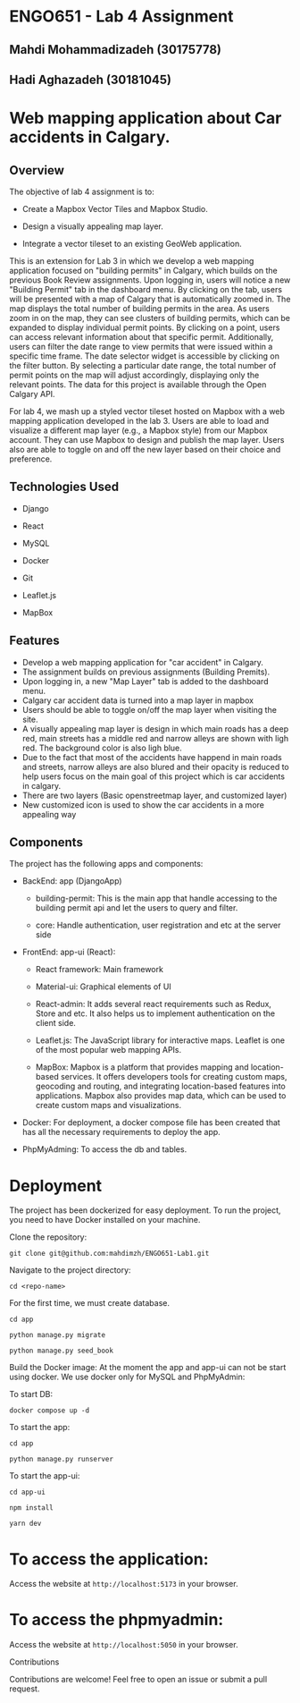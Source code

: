 # ENGO651 - Lab 4 Assignment
## Mahdi Mohammadizadeh (30175778)
## Hadi Aghazadeh (30181045)

#

# Web mapping application about Car accidents in Calgary.

## Overview 
The objective of lab 4 assignment is to:

- Create a Mapbox Vector Tiles and Mapbox Studio.

- Design a visually appealing map layer.

- Integrate a vector tileset to an existing GeoWeb application.

This is an extension for Lab 3 in which we develop a web mapping application focused on "building permits" in Calgary, which builds on the previous Book Review assignments. Upon logging in, users will notice a new "Building Permit" tab in the dashboard menu. By clicking on the tab, users will be presented with a map of Calgary that is automatically zoomed in. The map displays the total number of building permits in the area. As users zoom in on the map, they can see clusters of building permits, which can be expanded to display individual permit points. By clicking on a point, users can access relevant information about that specific permit. Additionally, users can filter the date range to view permits that were issued within a specific time frame. The date selector widget is accessible by clicking on the filter button. By selecting a particular date range, the total number of permit points on the map will adjust accordingly, displaying only the relevant points. The data for this project is available through the Open Calgary API.

For lab 4, we mash up a styled vector tileset hosted on Mapbox with a web mapping application developed in the lab 3. Users are able to load and visualize a different map layer (e.g., a Mapbox style) from our Mapbox account. They can use Mapbox to design and publish the map layer. Users also are able to toggle on and off the new layer based on their choice and preference.


 

## Technologies Used 

- Django 

- React 

- MySQL 

- Docker 

- Git 

- Leaflet.js

- MapBox


## Features 

- Develop a web mapping application for "car accident" in Calgary.
- The assignment builds on previous assignments (Building Premits).
- Upon logging in, a new "Map Layer" tab is added to the dashboard menu.
- Calgary car accident data is turned into a map layer in mapbox
- Users should be able to toggle on/off the map layer when visiting the site.
- A visually appealing map layer is design in which main roads has a deep red, main streets has a middle red and narrow alleys are shown with ligh red. The background color is also ligh blue.
- Due to the fact that most of the accidents have happend in main roads and streets, narrow alleys are also blured and their opacity is reduced to help users focus on the main goal of this project which is car accidents in calgary.
- There are two layers (Basic openstreetmap layer, and customized layer)
- New customized icon is used to show the car accidents in a more appealing way

## Components 

The project has the following apps and components: 

- BackEnd: app (DjangoApp) 
    - building-permit: This is the main app that handle accessing to the building permit api and let the users to query and filter. 

    - core: Handle authentication, user registration and etc at the server side 

- FrontEnd: app-ui (React): 

    - React framework: Main framework 

    - Material-ui: Graphical elements of UI 

    - React-admin: It adds several react requirements such as Redux, Store and etc. It also helps us to implement authentication on the client side. 
    
    - Leaflet.js: The JavaScript library for interactive maps. Leaflet is one of the most popular web mapping APIs.
    
    - MapBox: Mapbox is a platform that provides mapping and location-based services. It offers developers tools for creating custom maps, geocoding and routing, and integrating location-based features into applications. Mapbox also provides map data, which can be used to create custom maps and visualizations.

-   Docker: For deployment, a docker compose file has been created that has all the necessary requirements to deploy the app. 

-   PhpMyAdming: To access the db and tables. 

# Deployment 

The project has been dockerized for easy deployment. To run the project, you need to have Docker installed on your machine. 

Clone the repository: 


`git clone git@github.com:mahdimzh/ENGO651-Lab1.git `


Navigate to the project directory: 

`cd <repo-name> `

For the first time, we must create database.

`cd app`

`python manage.py migrate`

`python manage.py seed_book`


Build the Docker image: 
At the moment the app and app-ui can not be start using docker. We use docker only for MySQL and PhpMyAdmin: 

To start DB:

`docker compose up -d`

To start the app:

`cd app`

`python manage.py runserver`

To start the app-ui:

`cd app-ui`

`npm install`

`yarn dev`


# To access the application:
Access the website at `http://localhost:5173` in your browser. 

# To access the phpmyadmin:
Access the website at `http://localhost:5050` in your browser. 


Contributions 

Contributions are welcome! Feel free to open an issue or submit a pull request. 

